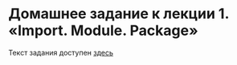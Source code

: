 # Домашнее задание к лекции 1. «Import. Module. Package»

Текст задания доступен [здесь](https://github.com/netology-code/py-homeworks-advanced/tree/master/1.Import.Module.Package)
